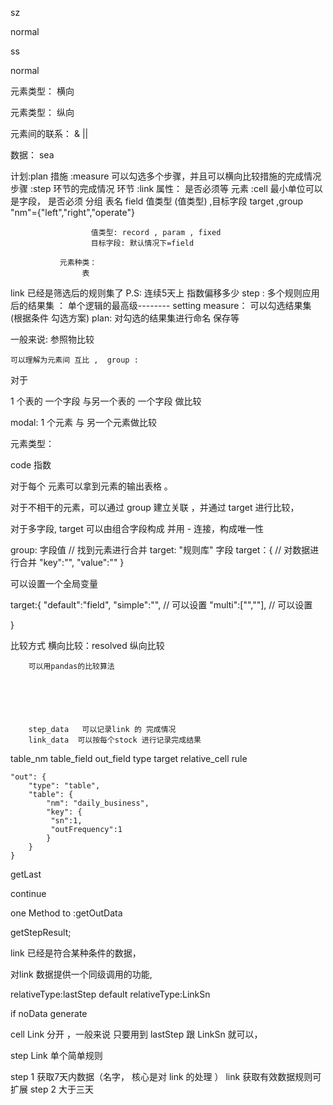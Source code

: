 sz

normal

ss

normal




元素类型：  横向

元素类型： 纵向

元素间的联系： & ||


数据： sea

计划:plan
   措施 :measure 可以勾选多个步骤，并且可以横向比较措施的完成情况
      步骤 :step  环节的完成情况
         环节 :link  属性： 是否必须等
            元素 :cell  最小单位可以是字段， 是否必须    分组
                     表名  field 值类型 (值类型) ,目标字段 target  ,group   "nm"={"left","right","operate"}     
                     
                      值类型: record , param , fixed  
                      目标字段: 默认情况下=field

               元素种类：
                    表
link 已经是筛选后的规则集了 P.S: 连续5天上
                                指数偏移多少
step : 多个规则应用后的结果集 ： 单个逻辑的最高级-------- setting 
measure： 可以勾选结果集   (根据条件 勾选方案)
plan: 对勾选的结果集进行命名 保存等



                    
一般来说: 
    参照物比较      


    可以理解为元素间 互比 ,  group :               

对于


1 个表的 一个字段 与另一个表的 一个字段 做比较

modal: 1 个元素 与 另一个元素做比较




元素类型：

code
指数


对于每个 元素可以拿到元素的输出表格 。


对于不相干的元素，可以通过 group 建立关联 ，并通过 target 进行比较，

对于多字段, target 可以由组合字段构成 并用 - 连接，构成唯一性

group: 字段值 // 找到元素进行合并
target: "规则库" 字段
target：{      // 对数据进行合并
    "key":"",
    "value":""
}

可以设置一个全局变量 

target:{
    "default":"field",
    "simple":"", // 可以设置
    "multi":["",""], // 可以设置

}



比较方式  横向比较：resolved
         纵向比较

        可以用pandas的比较算法






        step_data   可以记录link 的 完成情况
        link_data  可以按每个stock 进行记录完成结果


<!-- crud  -->

table_nm 
table_field 
out_field 
type 
target 
relative_cell 
rule 



    "out": {
        "type": "table",
        "table": {
            "nm": "daily_business",
            "key": {
             "sn":1,
             "outFrequency":1   
            }
        }
    }



getLast

continue

one Method to :getOutData

getStepResult;


link 已经是符合某种条件的数据，

对link 数据提供一个同级调用的功能, 





relativeType:lastStep  default
relativeType:LinkSn


if noData generate




cell Link 分开 ，一般来说 只要用到 lastStep 跟 LinkSn 就可以， 



step  Link 单个简单规则


step 1 获取7天内数据（名字， 核心是对 link 的处理 ）    link 获取有效数据规则可扩展
step 2 大于三天 
